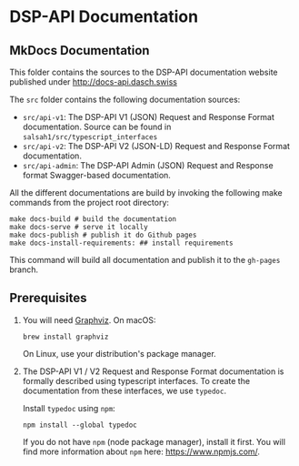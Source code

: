 # DSP-API Documentation

## MkDocs Documentation

This folder contains the sources to the DSP-API documentation website published under <http://docs-api.dasch.swiss>

The `src` folder contains the following documentation sources:

- `src/api-v1`: The DSP-API V1 (JSON) Request and Response Format documentation. Source can be found
  in `salsah1/src/typescript_interfaces`
- `src/api-v2`: The DSP-API V2 (JSON-LD) Request and Response Format documentation.
- `src/api-admin`: The DSP-API Admin (JSON) Request and Response format Swagger-based documentation.

All the different documentations are build by invoking the following make commands from the project root directory:

```shell
make docs-build # build the documentation
make docs-serve # serve it locally
make docs-publish # publish it do Github pages
make docs-install-requirements: ## install requirements
```

This command will build all documentation and publish it to the `gh-pages` branch.

## Prerequisites

1. You will need [Graphviz](http://www.graphviz.org/). On macOS:

    ```shell
    brew install graphviz
    ```

   On Linux, use your distribution's package manager.

1. The DSP-API V1 / V2 Request and Response Format documentation is formally described using typescript interfaces. To
   create the documentation from these interfaces, we use `typedoc`.

   Install `typedoc` using `npm`:

    ```shell
    npm install --global typedoc
    ```

   If you do not have `npm` (node package manager), install it first. You will find more information about `npm`
   here: <https://www.npmjs.com/>.
